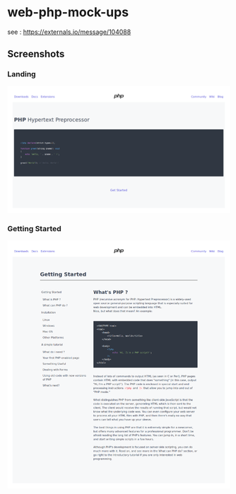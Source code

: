 # web-php-mock-ups

see : https://externals.io/message/104088

## Screenshots 
### Landing
![landing](https://github.com/azjezz/web-php-mock-ups/blob/master/screenshots/landing.png)

### Getting Started
![getting-started](https://github.com/azjezz/web-php-mock-ups/blob/master/screenshots/getting-started.png)
